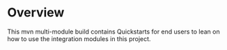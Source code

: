 # Overview

This mvn multi-module build contains Quickstarts for end users to lean on how to use
the integration modules in this project.
